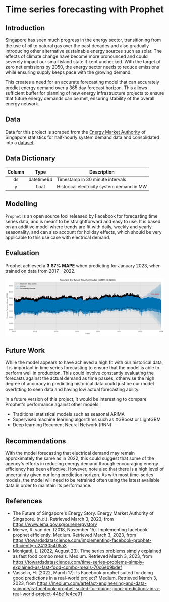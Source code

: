 # Time series forecasting with Prophet

## Introduction

Singapore has seen much progress in the energy sector, transitioning from the use of oil to natural gas over the past decades and also gradually introducing other alternative sustainable energy sources such as solar. The effects of climate change have become more pronounced and could severely impact our small island state if kept unchecked. With the target of zero net emissions by 2050, the energy sector needs to reduce emissions while ensuring supply keeps pace with the growing demand.

This creates a need for an accurate forecasting model that can accurately predict energy demand over a 365 day forecast horizon. This allows sufficient buffer for planning of new energy infrastructure projects to ensure that future energy demands can be met, ensuring stability of the overall energy network.

## Data

Data for this project is scraped from the [Energy Market Authority](https://www.ema.gov.sg/index.aspx) of Singapore statistics for half-hourly system demand data and consolidated into a [dataset](https://www.kaggle.com/datasets/eeshawn/half-hourly-electrical-demand-in-singapore).

## Data Dictionary

| Column | Type | Description |
| :-: | :-: | --- |
| ds | datetime64 | Timestamp in 30 minute intervals |
| y | float | Historical electricity system demand in MW |

## Modelling

`Prophet` is an open source tool released by Facebook for forecasting time series data, and is meant to be straightforward and easy to use. It is based on an additive model where trends are fit with daily, weekly and yearly seasonality, and can also account for holiday effects, which should be very applicable to this use case with electrical demand.

## Evaluation

Prophet achieved a **3.67% MAPE** when predicting for January 2023, when trained on data from 2017 - 2022.

![Plot of prediction](./assets/prophet_predictions.png)

## Future Work

While the model appears to have achieved a high fit with our historical data, it is important in time series forecasting to ensure that the model is able to perform well in production. This could involve constantly evaluating the forecasts against the actual demand as time passes, otherwise the high degree of accuracy in predicting historical data could just be our model overfitting to seen data and having low actual forecasting ability.

In a future version of this project, it would be interesting to compare Prophet's performance against other models:

- Traditional statistical models such as seasonal ARIMA
- Supervised machine learning algorithms such as XGBoost or LightGBM
- Deep learning Recurrent Neural Network (RNN)

## Recommendations

With the model forecasting that electrical demand may remain approximately the same as in 2022, this could suggest that some of the agency's efforts in reducing energy demand through encouraging energy efficiency has been effective. However, note also that there is a high level of uncertainty given our long prediction horizon. As with most time-series models, the model will need to be retrained often using the latest available data in order to maintain its performance.

## References

- The Future of Singapore's Energy Story. Energy Market Authority of Singapore. (n.d.). Retrieved March 3, 2023, from https://www.ema.gov.sg/ourenergystory 
- Merwe, R. van der. (2018, November 15). Implementing facebook prophet efficiently. Medium. Retrieved March 3, 2023, from https://towardsdatascience.com/implementing-facebook-prophet-efficiently-c241305405a3 
- Monigatti, L. (2022, August 23). Time series problems simply explained as fast food combo meals. Medium. Retrieved March 3, 2023, from https://towardsdatascience.com/time-series-problems-simply-explained-as-fast-food-combo-meals-70c6eb9bdef 
- Vasselin, H. (2022, March 17). Is Facebook prophet suited for doing good predictions in a real-world project? Medium. Retrieved March 3, 2023, from https://medium.com/artefact-engineering-and-data-science/is-facebook-prophet-suited-for-doing-good-predictions-in-a-real-world-project-44be1fe4ce91 
